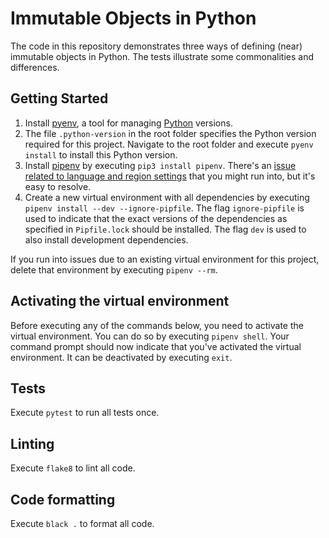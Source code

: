 # Immutable Objects in Python

The code in this repository demonstrates three ways of defining (near) immutable objects in Python.
The tests illustrate some commonalities and differences.

## Getting Started

1. Install [pyenv](https://github.com/pyenv/pyenv), a tool for managing [Python](https://www.python.org/) versions.
1. The file `.python-version` in the root folder specifies the Python version required for this project.
  Navigate to the root folder and execute `pyenv install` to install this Python version.
1. Install [pipenv](https://pypi.python.org/pypi/pipenv) by executing `pip3 install pipenv`.
  There's an [issue related to language and region settings](https://github.com/kennethreitz/pipenv/issues/538) that you might run into, but it's easy to resolve.
1. Create a new virtual environment with all dependencies by executing `pipenv install --dev --ignore-pipfile`.
  The flag `ignore-pipfile` is used to indicate that the exact versions of the dependencies as specified in `Pipfile.lock` should be installed.
  The flag `dev` is used to also install development dependencies.

  If you run into issues due to an existing virtual environment for this project, delete that environment by executing `pipenv --rm`.

## Activating the virtual environment

Before executing any of the commands below, you need to activate the virtual environment.
You can do so by executing `pipenv shell`.
Your command prompt should now indicate that you've activated the virtual environment.
It can be deactivated by executing `exit`.

## Tests

Execute `pytest` to run all tests once.

## Linting

Execute `flake8` to lint all code.

## Code formatting

Execute `black .` to format all code.
